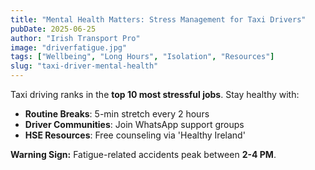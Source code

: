 ```yaml
---
title: "Mental Health Matters: Stress Management for Taxi Drivers"
pubDate: 2025-06-25
author: "Irish Transport Pro"
image: "driverfatigue.jpg"
tags: ["Wellbeing", "Long Hours", "Isolation", "Resources"]
slug: "taxi-driver-mental-health"
---
```


Taxi driving ranks in the **top 10 most stressful jobs**. Stay healthy with:

- **Routine Breaks**: 5-min stretch every 2 hours
- **Driver Communities**: Join WhatsApp support groups
- **HSE Resources**: Free counseling via 'Healthy Ireland'

**Warning Sign:** Fatigue-related accidents peak between **2-4 PM**.
